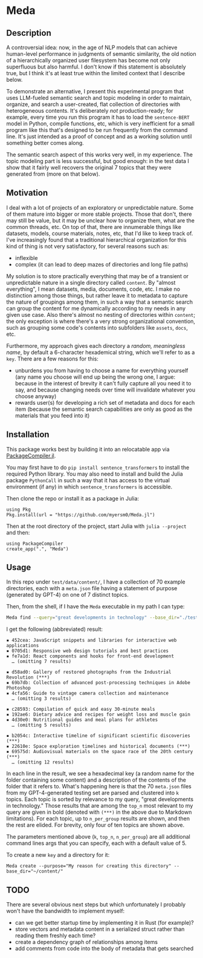 
# Meda

## Description
A controversial idea: now, in the age of NLP models that can achieve human-level performance in judgments of semantic similarity, the old notion of a hierarchically organized user filesystem has become not only superfluous but also harmful. I don't know if this statement is absolutely true, but I think it's at least true within the limited context that I describe below.

To demonstrate an alternative, I present this experimental program that uses LLM-fueled semantic search and topic modeling in order to maintain, organize, and search a user-created, flat collection of directories with heterogeneous contents. It's deliberately _not_ production-ready; for example, every time you run this program it has to load the `sentence-BERT` model in Python, compile functions, etc, which is very inefficient for a small program like this that's designed to be run frequently from the command line. It's just intended as a proof of concept and as a working solution until something better comes along.

The semantic search aspect of this works very well, in my experience. The topic modeling part is less successful, but good enough: in the test data I show that it fairly well recovers the original 7 topics that they were generated from (more on that below).

## Motivation
I deal with a lot of projects of an exploratory or unpredictable nature. Some of them mature into bigger or more stable projects. Those that don't, there may still be value, but it may be unclear how to organize them, what are the common threads, etc. On top of that, there are innumerable things like datasets, models, course materials, notes, etc, that I'd like to keep track of. I've increasingly found that a traditional hierarchical organization for this kind of thing is not very satisfactory, for several reasons such as:
- inflexible
- complex (it can lead to deep mazes of directories and long file paths)

My solution is to store practically everything that may be of a transient or unpredictable nature in a single directory called `content`. By "almost everything", I mean datasets, media, documents, code, etc. I make no distinction among those things, but rather leave it to metadata to capture the nature of groupings among them, in such a way that a semantic search can group the content for me dynamically according to my needs in any given use case. Also there's almost no nesting of directories within `content`; the only exception is where there's a very strong organizational convention, such as grouping some code's contents into subfolders like `assets`, `docs`, etc.

Furthermore, my approach gives each directory a _random, meaningless name_, by default a 6-character hexademical string, which we'll refer to as a `key`. There are a few reasons for this:
- unburdens you from having to choose a name for everything yourself (any name you choose will end up being the wrong one, I argue: because in the interest of brevity it can't fully capture all you need it to say, and because changing needs over time will invalidate whatever you choose anyway)
- rewards user(s) for developing a rich set of metadata and docs for each item (because the semantic search capabilities are only as good as the materials that you feed into it)

## Installation
This package works best by building it into an relocatable app via [PackageCompiler.jl](https://julialang.github.io/PackageCompiler.jl/stable/apps.html#Creating-an-app).

You may first have to do `pip install sentence_transformers` to install the required Python library. You may also need to install and build the Julia package `PythonCall` in such a way that it has access to the virtual environment (if any) in which `sentence_transformers` is accessible.

Then clone the repo or install it as a package in Julia:
```
using Pkg
Pkg.install(url = "https://github.com/myersm0/Meda.jl")
```

Then at the root directory of the project, start Julia with `julia --project` and then:
```
using PackageCompiler
create_app(".", "Meda")
```

## Usage
In this repo under `test/data/content/`, I have a collection of 70 example directories, each with a `meta.json` file having a statement of purpose (generated by GPT-4) on one of 7 distinct topics.

Then, from the shell, if I have the `Meda` executable in my path I can type:
```bash
Meda find --query="great developments in technology" --base_dir="./test/data/content/"
```

I get the following (abbreviated) result:
```
▪ 452cea: JavaScript snippets and libraries for interactive web applications
▪ 0705d1: Responsive web design tutorials and best practices
▪ fe7a1d: React components and hooks for front-end development
  … (omitting 7 results)

▪ d58ad0: Gallery of restored photographs from the Industrial Revolution (***)
▪ 69b7db: Collection of advanced post-processing techniques in Adobe Photoshop
▪ 4cfa56: Guide to vintage camera collection and maintenance
  … (omitting 3 results)

▪ c28593: Compilation of quick and easy 30-minute meals
▪ 192ae6: Dietary advice and recipes for weight loss and muscle gain
▪ 4d30e0: Nutritional guides and meal plans for athletes
  … (omitting 5 results)

▪ b2054c: Interactive timeline of significant scientific discoveries (***)
▪ 22610e: Space exploration timelines and historical documents (***)
▪ 69575d: Audiovisual materials on the space race of the 20th century (***)
  … (omitting 12 results)
```

In each line in the result, we see a hexadecimal key (a random name for the folder containing some content) and a description of the contents of the folder that it refers to. What's happening here is that the 70 `meta.json` files from my GPT-4-generated testing set are parsed and clustered into `k` topics. Each topic is sorted by relevance to my query, "great developments in technology." Those results that are among the `top_n` most relevant to my query are given in bold (denoted with `(***)` in the above due to Markdown limitations). For each topic, up to `n_per_group` results are shown, and then the rest are elided. For brevity, only four of ten topics are shown above.

The parameters mentioned above (`k`, `top_n`, `n_per_group`) are all additional command lines args that you can specify, each with a default value of 5.

To create a new `key` and a directory for it:
```
Meda create --purpose="My reason for creating this directory" --base_dir="~/content/"
```

## TODO
There are several obvious next steps but which unfortunately I probably won't have the bandwidth to implement myself:
- can we get better startup time by implementing it in Rust (for example)?
- store vectors and metadata content in a serialized struct rather than reading them freshly each time?
- create a dependency graph of relationships among items
- add comments from code into the body of metadata that gets searched
